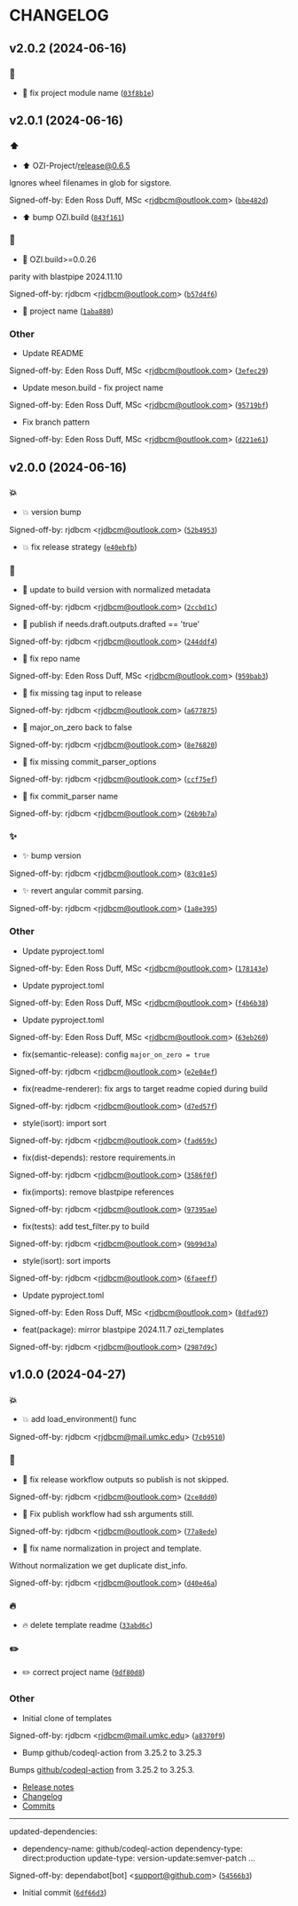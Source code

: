 # CHANGELOG



## v2.0.2 (2024-06-16)

### :bug:

* :bug: fix project module name ([`03f8b1e`](https://github.com/OZI-Project/ozi-templates/commit/03f8b1e630ebf02f513877248ac351436a047c15))


## v2.0.1 (2024-06-16)

### :arrow_up:

* :arrow_up: OZI-Project/release@0.6.5

Ignores wheel filenames in glob for sigstore.

Signed-off-by: Eden Ross Duff, MSc &lt;rjdbcm@outlook.com&gt; ([`bbe482d`](https://github.com/OZI-Project/ozi-templates/commit/bbe482da512ab78ea4c3ebcdc92a925f4e0525df))

* :arrow_up: bump OZI.build ([`843f161`](https://github.com/OZI-Project/ozi-templates/commit/843f161073077b5bfafcd4f052f9055e256182a2))

### :bug:

* :bug: OZI.build&gt;=0.0.26

parity with blastpipe 2024.11.10

Signed-off-by: rjdbcm &lt;rjdbcm@outlook.com&gt; ([`b57d4f6`](https://github.com/OZI-Project/ozi-templates/commit/b57d4f67aa1622ddb98ab89540b063f4924a1927))

* :bug: project name ([`1aba880`](https://github.com/OZI-Project/ozi-templates/commit/1aba8809cef1d70bc97ff9497c65cad7b5466242))

### Other

* Update README

Signed-off-by: Eden Ross Duff, MSc &lt;rjdbcm@outlook.com&gt; ([`3efec29`](https://github.com/OZI-Project/ozi-templates/commit/3efec29e2c5efdd4745e202c631649b92f62b049))

* Update meson.build - fix project name

Signed-off-by: Eden Ross Duff, MSc &lt;rjdbcm@outlook.com&gt; ([`95719bf`](https://github.com/OZI-Project/ozi-templates/commit/95719bf0abdee4f4dc7c74a332d115868bf76c3a))

* Fix branch pattern

Signed-off-by: Eden Ross Duff, MSc &lt;rjdbcm@outlook.com&gt; ([`d221e61`](https://github.com/OZI-Project/ozi-templates/commit/d221e618bca32cdf51c7dd26bb58376825d0a05b))


## v2.0.0 (2024-06-16)

### :boom:

* :boom: version bump

Signed-off-by: rjdbcm &lt;rjdbcm@outlook.com&gt; ([`52b4953`](https://github.com/OZI-Project/ozi-templates/commit/52b4953eaaf9427636b4112f5f7378678b2b0a50))

* :boom: fix release strategy ([`e40ebfb`](https://github.com/OZI-Project/ozi-templates/commit/e40ebfb305a64a15aa02f6347d8cb04f633682c3))

### :bug:

* :bug: update to build version with normalized metadata

Signed-off-by: rjdbcm &lt;rjdbcm@outlook.com&gt; ([`2ccbd1c`](https://github.com/OZI-Project/ozi-templates/commit/2ccbd1c2f0860f690280129b812f9dcb29bf031c))

* :bug: publish if needs.draft.outputs.drafted == &#39;true&#39;

Signed-off-by: rjdbcm &lt;rjdbcm@outlook.com&gt; ([`244ddf4`](https://github.com/OZI-Project/ozi-templates/commit/244ddf4c8c74955689ec9a007efa6b09f9e75165))

* :bug: fix repo name

Signed-off-by: Eden Ross Duff, MSc &lt;rjdbcm@outlook.com&gt; ([`959bab3`](https://github.com/OZI-Project/ozi-templates/commit/959bab31da5befd1e651ecb072fa7026e24cc9e9))

* :bug: fix missing tag input to release

Signed-off-by: rjdbcm &lt;rjdbcm@outlook.com&gt; ([`a677875`](https://github.com/OZI-Project/ozi-templates/commit/a6778750e5546955daf528f22283bfb77c76fd93))

* :bug: major_on_zero back to false

Signed-off-by: rjdbcm &lt;rjdbcm@outlook.com&gt; ([`8e76820`](https://github.com/OZI-Project/ozi-templates/commit/8e76820683aebe3f89f519ec2159ba815de7ca5c))

* :bug: fix missing commit_parser_options

Signed-off-by: rjdbcm &lt;rjdbcm@outlook.com&gt; ([`ccf75ef`](https://github.com/OZI-Project/ozi-templates/commit/ccf75ef7f8ccc0cf99329f5a348dc45df84c536e))

* :bug: fix commit_parser name

Signed-off-by: rjdbcm &lt;rjdbcm@outlook.com&gt; ([`26b9b7a`](https://github.com/OZI-Project/ozi-templates/commit/26b9b7a61c31170e1e77b6532d9d3ef3448a8505))

### :sparkles:

* :sparkles: bump version

Signed-off-by: rjdbcm &lt;rjdbcm@outlook.com&gt; ([`83c01e5`](https://github.com/OZI-Project/ozi-templates/commit/83c01e5f8def35badc58f7b00bba58b2fa547c94))

* :sparkles: revert angular commit parsing.

Signed-off-by: rjdbcm &lt;rjdbcm@outlook.com&gt; ([`1a8e395`](https://github.com/OZI-Project/ozi-templates/commit/1a8e3958989ed760de0494faef3c48797d13b3e4))

### Other

* Update pyproject.toml

Signed-off-by: Eden Ross Duff, MSc &lt;rjdbcm@outlook.com&gt; ([`178143e`](https://github.com/OZI-Project/ozi-templates/commit/178143e956bb251585181c680d1278b99cc98650))

* Update pyproject.toml

Signed-off-by: Eden Ross Duff, MSc &lt;rjdbcm@outlook.com&gt; ([`f4b6b38`](https://github.com/OZI-Project/ozi-templates/commit/f4b6b38ad98c1e22df02cf45c758fa7d664cd4ee))

* Update pyproject.toml

Signed-off-by: Eden Ross Duff, MSc &lt;rjdbcm@outlook.com&gt; ([`63eb260`](https://github.com/OZI-Project/ozi-templates/commit/63eb260f9e4a916d80d226b890f385ee1fd463ad))

* fix(semantic-release): config ``major_on_zero = true``

Signed-off-by: rjdbcm &lt;rjdbcm@outlook.com&gt; ([`e2e04ef`](https://github.com/OZI-Project/ozi-templates/commit/e2e04efdf3d1d93868d3d1653f547427e5b63b18))

* fix(readme-renderer): fix args to target readme copied during build

Signed-off-by: rjdbcm &lt;rjdbcm@outlook.com&gt; ([`d7ed57f`](https://github.com/OZI-Project/ozi-templates/commit/d7ed57f81d679006b0cf8125ee92d68b541e15de))

* style(isort): import sort

Signed-off-by: rjdbcm &lt;rjdbcm@outlook.com&gt; ([`fad659c`](https://github.com/OZI-Project/ozi-templates/commit/fad659c29b487e507396522e5edbb08923444ca8))

* fix(dist-depends): restore requirements.in

Signed-off-by: rjdbcm &lt;rjdbcm@outlook.com&gt; ([`3586f0f`](https://github.com/OZI-Project/ozi-templates/commit/3586f0f033a1f0d52c680c7964a5ab3b1ec8b006))

* fix(imports): remove blastpipe references

Signed-off-by: rjdbcm &lt;rjdbcm@outlook.com&gt; ([`97395ae`](https://github.com/OZI-Project/ozi-templates/commit/97395ae610647f20909152613dbd927447dc418b))

* fix(tests): add test_filter.py to build

Signed-off-by: rjdbcm &lt;rjdbcm@outlook.com&gt; ([`9b99d3a`](https://github.com/OZI-Project/ozi-templates/commit/9b99d3a060de90f41f12509e68f5b50f12705a08))

* style(isort): sort imports

Signed-off-by: rjdbcm &lt;rjdbcm@outlook.com&gt; ([`6faeeff`](https://github.com/OZI-Project/ozi-templates/commit/6faeeffed15231f5f3ac6f2f8628e78b430081d6))

* Update pyproject.toml

Signed-off-by: Eden Ross Duff, MSc &lt;rjdbcm@outlook.com&gt; ([`8dfad97`](https://github.com/OZI-Project/ozi-templates/commit/8dfad9728cb2934c388714f1e9a968000993dcd1))

* feat(package): mirror blastpipe 2024.11.7 ozi_templates

Signed-off-by: rjdbcm &lt;rjdbcm@outlook.com&gt; ([`2987d9c`](https://github.com/OZI-Project/ozi-templates/commit/2987d9c6b8ebc723ed3dc39334794c7fd764709a))


## v1.0.0 (2024-04-27)

### :boom:

* :boom: add load_environment() func

Signed-off-by: rjdbcm &lt;rjdbcm@mail.umkc.edu&gt; ([`7cb9510`](https://github.com/OZI-Project/ozi-templates/commit/7cb951045f3855ab6a301ca52d536d96e4a3f0c0))

### :bug:

* :bug: fix release workflow outputs so publish is not skipped.

Signed-off-by: rjdbcm &lt;rjdbcm@outlook.com&gt; ([`2ce8dd0`](https://github.com/OZI-Project/ozi-templates/commit/2ce8dd0f24f52f9c497dd9dd57be6bdcd917b010))

* :bug: Fix publish workflow had ssh arguments still.

Signed-off-by: rjdbcm &lt;rjdbcm@outlook.com&gt; ([`77a8ede`](https://github.com/OZI-Project/ozi-templates/commit/77a8edef6915fc3324e0ac131500747a5a8d72f1))

* :bug: fix name normalization in project and template.

Without normalization we get duplicate dist_info.

Signed-off-by: rjdbcm &lt;rjdbcm@outlook.com&gt; ([`d40e46a`](https://github.com/OZI-Project/ozi-templates/commit/d40e46ae36927546cca0fe76baa2c870ccd6a2a7))

### :fire:

* :fire: delete template readme ([`33abd6c`](https://github.com/OZI-Project/ozi-templates/commit/33abd6c51075136fb8b40ba7c81e28a2b405f236))

### :pencil2:

* :pencil2: correct project name ([`9df80d8`](https://github.com/OZI-Project/ozi-templates/commit/9df80d8511050ab6596f5b10f8d7dc41be0c0924))

### Other

* Initial clone of templates

Signed-off-by: rjdbcm &lt;rjdbcm@mail.umkc.edu&gt; ([`a8370f9`](https://github.com/OZI-Project/ozi-templates/commit/a8370f94cf621f3035ce6ac956fe96a752b005d2))

* Bump github/codeql-action from 3.25.2 to 3.25.3

Bumps [github/codeql-action](https://github.com/github/codeql-action) from 3.25.2 to 3.25.3.
- [Release notes](https://github.com/github/codeql-action/releases)
- [Changelog](https://github.com/github/codeql-action/blob/main/CHANGELOG.md)
- [Commits](https://github.com/github/codeql-action/compare/8f596b4ae3cb3c588a5c46780b86dd53fef16c52...d39d31e687223d841ef683f52467bd88e9b21c14)

---
updated-dependencies:
- dependency-name: github/codeql-action
  dependency-type: direct:production
  update-type: version-update:semver-patch
...

Signed-off-by: dependabot[bot] &lt;support@github.com&gt; ([`54566b3`](https://github.com/OZI-Project/ozi-templates/commit/54566b3f685b0a8757105c1ff8177eabdbe61d3e))

* Initial commit ([`6df66d3`](https://github.com/OZI-Project/ozi-templates/commit/6df66d3a74d25f7e06bb573249b8c065155b9358))
